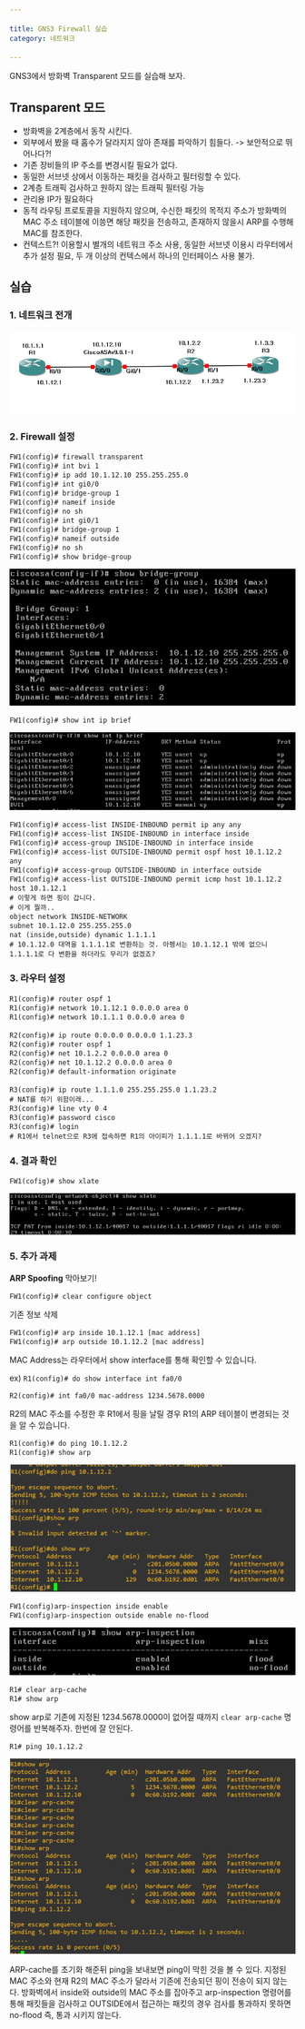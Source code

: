 ```yaml
---

title: GNS3 Firewall 실습
category: 네트워크

---
```


GNS3에서 방화벽 Transparent 모드를 실습해 보자. 

<h2>Transparent 모드</h2>

- 방화벽을 2계층에서 동작 시킨다.
- 외부에서 봤을 때 홉수가 달라지지 않아 존재를 파악하기 힘들다. -> 보안적으로 뛰어나다?!
- 기존 장비들의 IP 주소를 변경시킬 필요가 없다.
- 동일한 서브넷 상에서 이동하는 패킷을 검사하고 필터링할 수 있다.
- 2계층 트래픽 검사하고 원하지 않는 트래픽 필터링 가능
- 관리용 IP가 필요하다
- 동적 라우팅 프로토콜을 지원하지 않으며, 수신한 패킷의 목적지 주소가 방화벽의 MAC 주소 테이블에 이씅면 해당 패킷을 전송하고, 존재하지 않을시 ARP를 수행해 MAC를 참조한다.
- 컨텍스트?!
  이용할시 별개의 네트워크 주소 사용, 동일한 서브넷 이용시 라우터에서 추가 설정 필요, 두 개 이상의 컨텍스에서 하나의 인터페이스 사용 불가. 

<h2>실습</h2>

### 1. <strong>네트워크 전개</strong>
![Network Structure](/img/gns3TPFirewall/firewall_tp_network.png)
### 2. Firewall 설정

```
FW1(config)# firewall transparent
FW1(config)# int bvi 1
FW1(config)# ip add 10.1.12.10 255.255.255.0
FW1(config)# int gi0/0
FW1(config)# bridge-group 1
FW1(config)# nameif inside
FW1(config)# no sh
FW1(config)# int gi0/1
FW1(config)# bridge-group 1
FW1(config)# nameif outside
FW1(config)# no sh
FW1(config)# show bridge-group
```

![fwimg1](/img/gns3TPFirewall/firewall_tp_fw1.png)

```
FW1(config)# show int ip brief
```

![fwimg2](/img/gns3TPFirewall/firewall_tp_fw2.png)

```
FW1(config)# access-list INSIDE-INBOUND permit ip any any
FW1(config)# access-list INSIDE-INBOUND in interface inside
FW1(config)# access-group INSIDE-INBOUND in interface inside
FW1(config)# access-list OUTSIDE-INBOUND permit ospf host 10.1.12.2 any
FW1(config)# access-group OUTSIDE-INBOUND in interface outside
FW1(config)# access-list OUTSIDE-INBOUND permit icmp host 10.1.12.2 host 10.1.12.1
# 이렇게 하면 핑이 갑니다.
# 이게 뭘까..
object network INSIDE-NETWORK
subnet 10.1.12.0 255.255.255.0
nat (inside,outside) dynamic 1.1.1.1
# 10.1.12.0 대역을 1.1.1.1로 변환하는 것. 아펭서는 10.1.12.1 밖에 없으니 1.1.1.1로 다 변환을 하더라도 무리가 없겠죠?
```
	
### 3. 라우터 설정

```
R1(config)# router ospf 1
R1(config)# network 10.1.12.1 0.0.0.0 area 0
R1(config)# network 10.1.1.1 0.0.0.0 area 0

R2(config)# ip route 0.0.0.0 0.0.0.0 1.1.23.3
R2(config)# router ospf 1
R2(config)# net 10.1.2.2 0.0.0.0 area 0
R2(config)# net 10.1.12.2 0.0.0.0 area 0
R2(config)# default-information originate

R3(config)# ip route 1.1.1.0 255.255.255.0 1.1.23.2 
# NAT를 하기 위함이래...
R3(config)# line vty 0 4
R3(config)# password cisco
R3(config)# login
# R1에서 telnet으로 R3에 접속하면 R1의 아이피가 1.1.1.1로 바뀌어 오겠지?	
```
	
### 4. 결과 확인

```
FW1(cofig)# show xlate
```
![fwimg3](/img/gns3TPFirewall/firewall_tp_fw3.png)

### 5. 추가 과제

<strong>ARP Spoofing</strong> 막아보기!

```
FW1(config)# clear configure object
```
	
기존 정보 삭제
```
FW1(config)# arp inside 10.1.12.1 [mac address]
FW1(config)# arp outside 10.1.12.2 [mac address]
```

 MAC Address는 라우터에서 show interface를 통해 확인할 수 있습니다. 

 ex) ```R1(config)# do show interface int fa0/0```
 ```
 R2(config)# int fa0/0 mac-address 1234.5678.0000
 ```
  
 R2의 MAC 주소를 수정한 후 R1에서 핑을 날릴 경우 R1의 ARP 테이블이 변경되는 것을 알 수 있습니다. 
 ```
 R1(config)# do ping 10.1.12.2
 R1(config)# show arp
 ```
![rimg1](/img/gns3TPFirewall/firewall_tp_r2.png)
 ```
 FW1(config)arp-inspection inside enable
 FW1(config)arp-inspection outside enable no-flood
 ```
 
 ![fwimg4](/img/gns3TPFirewall/firewall_tp_fw4.png)
 ```
 R1# clear arp-cache
 R1# show arp
 ```
 show arp로 기존에 지정된 1234.5678.0000이 없어질 때까지 `clear arp-cache` 명령어를 반복해주자. 한번에 잘 안된다.
```
R1# ping 10.1.12.2
```
![rimg1](/img/gns3TPFirewall/firewall_tp_r3.png)

 ARP-cache를 초기화 해준뒤 ping을 보내보면 ping이 막힌 것을 볼 수 있다. 지정된 MAC 주소와 현재 R2의 MAC 주소가 달라서 기존에 전송되던 핑이 전송이 되지 않는다. 방화벽에서 inside와 outside의 MAC 주소를 잡아주고 arp-inspection 명령어를 통해 패킷들을 검사하고 OUTSIDE에서 접근하는 패킷의 경우 검사를 통과하지 못하면 no-flood 즉, 통과 시키지 않는다. 
